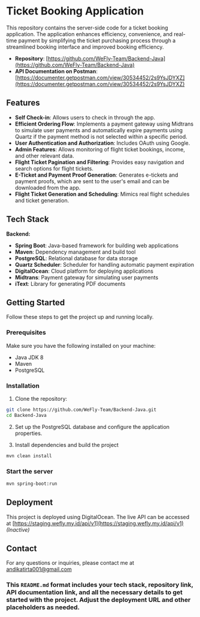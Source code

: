# Ticket Booking Application

This repository contains the server-side code for a ticket booking application. The application enhances efficiency, convenience, and real-time payment by simplifying the ticket purchasing process through a streamlined booking interface and improved booking efficiency.

- **Repository**: [https://github.com/WeFly-Team/Backend-Java](https://github.com/WeFly-Team/Backend-Java)
- **API Documentation on Postman**: [https://documenter.getpostman.com/view/30534452/2s9YsJDYXZ](https://documenter.getpostman.com/view/30534452/2s9YsJDYXZ)

## Features

- **Self Check-in**: Allows users to check in through the app.
- **Efficient Ordering Flow**: Implements a payment gateway using Midtrans to simulate user payments and automatically expire payments using Quartz if the payment method is not selected within a specific period.
- **User Authentication and Authorization**: Includes OAuth using Google.
- **Admin Features**: Allows monitoring of flight ticket bookings, income, and other relevant data.
- **Flight Ticket Pagination and Filtering**: Provides easy navigation and search options for flight tickets.
- **E-Ticket and Payment Proof Generation**: Generates e-tickets and payment proofs, which are sent to the user's email and can be downloaded from the app.
- **Flight Ticket Generation and Scheduling**: Mimics real flight schedules and ticket generation.

## Tech Stack

**Backend:**
- **Spring Boot**: Java-based framework for building web applications
- **Maven**: Dependency management and build tool
- **PostgreSQL**: Relational database for data storage
- **Quartz Scheduler**: Scheduler for handling automatic payment expiration
- **DigitalOcean**: Cloud platform for deploying applications
- **Midtrans**: Payment gateway for simulating user payments
- **iText**: Library for generating PDF documents

## Getting Started

Follow these steps to get the project up and running locally.

### Prerequisites

Make sure you have the following installed on your machine:

- Java JDK 8
- Maven
- PostgreSQL

### Installation

1. Clone the repository:

```bash
git clone https://github.com/WeFly-Team/Backend-Java.git
cd Backend-Java
```

2. Set up the PostgreSQL database and configure the application properties.

3. Install dependencies and build the project
```bash
mvn clean install
```

### Start the server

```bash
mvn spring-boot:run
```

## Deployment

This project is deployed using DigitalOcean. The live API can be accessed at [https://staging.wefly.my.id/api/v1](https://staging.wefly.my.id/api/v1) *(Inactive)*

## Contact

For any questions or inquiries, please contact me at [andikatirta001@gmail.com](mailto:andikatirta001@gmail.com)


### This `README.md` format includes your tech stack, repository link, API documentation link, and all the necessary details to get started with the project. Adjust the deployment URL and other placeholders as needed.
